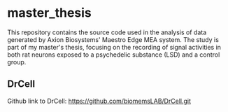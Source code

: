 # master_thesis
This repository contains the source code used in the analysis of data generated by Axion Biosystems' Maestro Edge MEA system. The study is part of my master's thesis, focusing on the recording of signal activities in both rat neurons exposed to a psychedelic substance (LSD) and a control group.
## DrCell
Github link to DrCell: https://github.com/biomemsLAB/DrCell.git
